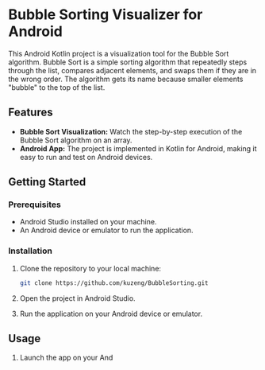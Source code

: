 # Bubble Sorting Visualizer for Android

This Android Kotlin project is a visualization tool for the Bubble Sort algorithm. Bubble Sort is a simple sorting algorithm that repeatedly steps through the list, compares adjacent elements, and swaps them if they are in the wrong order. The algorithm gets its name because smaller elements "bubble" to the top of the list.

## Features

- **Bubble Sort Visualization:** Watch the step-by-step execution of the Bubble Sort algorithm on an array.
- **Android App:** The project is implemented in Kotlin for Android, making it easy to run and test on Android devices.

## Getting Started

### Prerequisites

- Android Studio installed on your machine.
- An Android device or emulator to run the application.

### Installation

1. Clone the repository to your local machine:

    ```bash
    git clone https://github.com/kuzeng/BubbleSorting.git
    ```

2. Open the project in Android Studio.

3. Run the application on your Android device or emulator.

## Usage

1. Launch the app on your And
